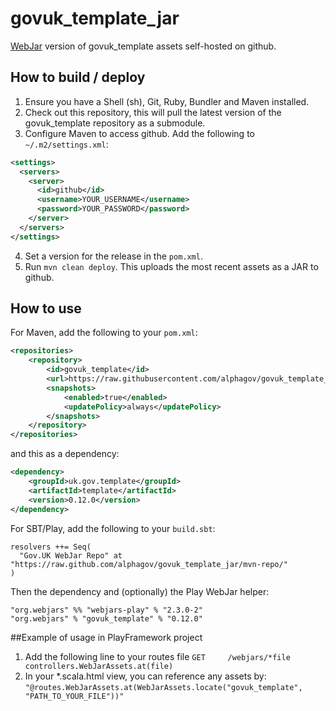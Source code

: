 # govuk_template_jar

[WebJar](http://www.webjars.org/) version of govuk_template assets self-hosted on github.

## How to build / deploy

1. Ensure you have a Shell (sh), Git, Ruby, Bundler and Maven installed.
2. Check out this repository, this will pull the latest version of the govuk_template repository as a submodule.
3. Configure Maven to access github. Add the following to `~/.m2/settings.xml`:

```xml
<settings>
  <servers>
    <server>
      <id>github</id>
      <username>YOUR_USERNAME</username>
      <password>YOUR_PASSWORD</password>
    </server>
  </servers>
</settings>
```

4. Set a version for the release in the `pom.xml`.
5. Run `mvn clean deploy`. This uploads the most recent assets as a JAR to github. 

## How to use

For Maven, add the following to your `pom.xml`:

```xml
<repositories>
    <repository>
        <id>govuk_template</id>
        <url>https://raw.githubusercontent.com/alphagov/govuk_template_jar/mvn-repo/</url>
        <snapshots>
            <enabled>true</enabled>
            <updatePolicy>always</updatePolicy>
        </snapshots>
    </repository>
</repositories>
```

and this as a dependency:

```xml
<dependency>
    <groupId>uk.gov.template</groupId>
    <artifactId>template</artifactId>
    <version>0.12.0</version>
</dependency>
```

For SBT/Play, add the following to your `build.sbt`:

```
resolvers ++= Seq(
  "Gov.UK WebJar Repo" at "https://raw.github.com/alphagov/govuk_template_jar/mvn-repo/"
)
```

Then the dependency and (optionally) the Play WebJar helper:

```
"org.webjars" %% "webjars-play" % "2.3.0-2"
"org.webjars" % "govuk_template" % "0.12.0"
```

##Example of usage in PlayFramework project

1. Add the following line to your routes file
```GET     /webjars/*file                        controllers.WebJarAssets.at(file)```
2. In your *.scala.html view, you can reference any assets by:
```"@routes.WebJarAssets.at(WebJarAssets.locate("govuk_template", "PATH_TO_YOUR_FILE"))"```
